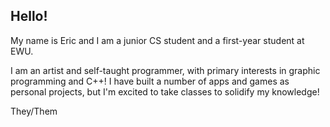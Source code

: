 ## Hello!
My name is Eric and I am a junior CS student and a first-year student at EWU.

I am an artist and self-taught programmer, with primary interests in graphic programming and C++! I have built a number of apps and games as personal projects, but I'm excited to take classes to solidify my knowledge! 


They/Them
<!--
**e-pratt2/e-pratt2** is a ✨ _special_ ✨ repository because its `README.md` (this file) appears on your GitHub profile.

Here are some ideas to get you started:

- 🔭 I’m currently working on ...
- 🌱 I’m currently learning ...
- 👯 I’m looking to collaborate on ...
- 🤔 I’m looking for help with ...
- 💬 Ask me about ...
- 📫 How to reach me: ...
- 😄 Pronouns: ...
- ⚡ Fun fact: ...
-->
